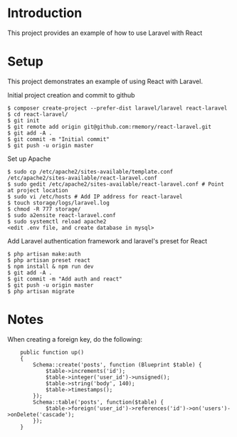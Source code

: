 # Introduction

This project provides an example of how to use Laravel with React

# Setup

This project demonstrates an example of using React with Laravel.

Initial project creation and commit to github
```
$ composer create-project --prefer-dist laravel/laravel react-laravel
$ cd react-laravel/
$ git init
$ git remote add origin git@github.com:rmemory/react-laravel.git
$ git add -A .
$ git commit -m "Initial commit"
$ git push -u origin master
```

Set up Apache
```
$ sudo cp /etc/apache2/sites-available/template.conf /etc/apache2/sites-available/react-laravel.conf
$ sudo gedit /etc/apache2/sites-available/react-laravel.conf # Point at project location
$ sudo vi /etc/hosts # Add IP address for react-laravel
$ touch storage/logs/laravel.log
$ chmod -R 777 storage/
$ sudo a2ensite react-laravel.conf
$ sudo systemctl reload apache2
<edit .env file, and create database in mysql>
```

Add Laravel authentication framework and laravel's preset for React
```
$ php artisan make:auth
$ php artisan preset react
$ npm install & npm run dev
$ git add -A .
$ git commit -m "Add auth and react"
$ git push -u origin master
$ php artisan migrate
```

# Notes

When creating a foreign key, do the following:

```
    public function up()
    {
        Schema::create('posts', function (Blueprint $table) {
			$table->increments('id');
			$table->integer('user_id')->unsigned();
			$table->string('body', 140);
			$table->timestamps();
		});
		Schema::table('posts', function($table) {
			$table->foreign('user_id')->references('id')->on('users')->onDelete('cascade');
		});
    }
```